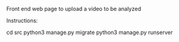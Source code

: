 Front end web page to upload a video to be analyzed 

Instructions:

cd src
python3 manage.py migrate
python3 manage.py runserver